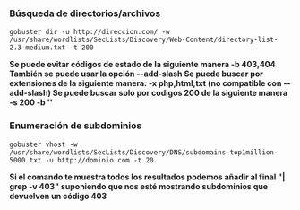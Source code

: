 ### Búsqueda de directorios/archivos
	gobuster dir -u http://direccion.com/ -w /usr/share/wordlists/SecLists/Discovery/Web-Content/directory-list-2.3-medium.txt -t 200
**Se puede evitar códigos de estado de la siguiente manera -b 403,404
También se puede usar la opción --add-slash
Se puede buscar por extensiones de la siguiente manera: -x php,html,txt (no compatible con --add-slash)
Se puede buscar solo por codigos 200 de la siguiente manera -s 200 -b ''**






### Enumeración de subdominios
	gobuster vhost -w /usr/share/wordlists/SecLists/Discovery/DNS/subdomains-top1million-5000.txt -u http://dominio.com -t 20

**Si el comando te muestra todos los resultados podemos añadir al final "| grep -v 403" suponiendo que nos esté mostrando subdominios que devuelven un código 403**


